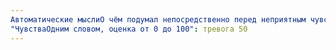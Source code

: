 ```yaml
---
Автоматические мыслиО чём подумал непосредственно перед неприятным чувством и во время его переживания: Нужно купить кресло, сейчас денег нет, и потом придётся чем-то пожертвовать
"ЧувстваОдним словом, оценка от 0 до 100": тревога 50
---
```

